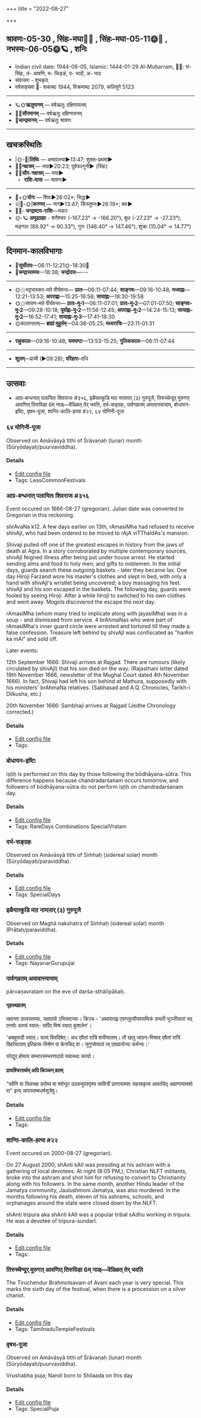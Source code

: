 +++
title = "2022-08-27"

+++
## श्रावणः-05-30  ,  सिंहः-मघा🌛🌌  ,  सिंहः-मघा-05-11🌞🌌  ,  नभस्यः-06-05🌞🪐  ,  शनिः
- Indian civil date: 1944-06-05, Islamic: 1444-01-29 Al-Muḥarram, 🌌🌞: सं- सिंहः, तं- आवणि, म- चिङ्ङं, प- भादों, अ- भाद
- संवत्सरः - शुभकृत्
- वर्षसङ्ख्या 🌛- शकाब्दः 1944, विक्रमाब्दः 2079, कलियुगे 5123
___________________
- 🪐🌞**ऋतुमानम्** — वर्षऋतुः दक्षिणायनम्
- 🌌🌞**सौरमानम्** — वर्षऋतुः दक्षिणायनम्
- 🌛**चान्द्रमानम्** — वर्षऋतुः श्रावणः
___________________


## खचक्रस्थितिः
- |🌞-🌛|**तिथिः** — अमावास्या►13:47; शुक्ल-प्रथमा►  
- 🌌🌛**नक्षत्रम्** — मघा►20:23; पूर्वफल्गुनी► (सिंहः)  
- 🌌🌞**सौर-नक्षत्रम्** — मघा►  
  - **राशि-मासः** — श्रावणः► 
___________________
- 🌛+🌞**योगः** — शिवः►26:02*; सिद्धः►  
- २|🌛-🌞|**करणम्** — नाग►13:47; किंस्तुघ्नः►26:19*; बवः►  
- 🌌🌛- **चन्द्राष्टम-राशिः**—मकरः  
- 🌞-🪐 **अमूढग्रहाः** - शनैश्चरः (-167.23° → -166.20°), बुधः (-27.23° → -27.23°), मङ्गलः (89.92° → 90.33°), गुरुः (146.40° → 147.46°), शुक्रः (15.04° → 14.77°)
___________________


## दिनमान-कालविभागाः
- 🌅**सूर्योदयः**—06:11-12:21🌞️-18:30🌇  
- 🌛**चन्द्रास्तमयः**—18:38; **चन्द्रोदयः**—---  
___________________
- 🌞⚝भट्टभास्कर-मते वीर्यवन्तः— **प्रातः**—06:11-07:44; **साङ्गवः**—09:16-10:48; **मध्याह्नः**—12:21-13:53; **अपराह्णः**—15:25-16:58; **सायाह्नः**—18:30-19:58  
- 🌞⚝सायण-मते वीर्यवन्तः— **प्रातः-मु॰1**—06:11-07:01; **प्रातः-मु॰2**—07:01-07:50; **साङ्गवः-मु॰2**—09:28-10:18; **पूर्वाह्णः-मु॰2**—11:56-12:45; **अपराह्णः-मु॰2**—14:24-15:13; **सायाह्नः-मु॰2**—16:52-17:41; **सायाह्नः-मु॰3**—17:41-18:30  
- 🌞कालान्तरम्— **ब्राह्मं मुहूर्तम्**—04:38-05:25; **मध्यरात्रिः**—23:11-01:31  
___________________
- **राहुकालः**—09:16-10:48; **यमघण्टः**—13:53-15:25; **गुलिककालः**—06:11-07:44  
___________________
- **शूलम्**—प्राची (►09:28); **परिहारः**–दधि  
___________________

## उत्सवाः
- आग्र-बन्धनात् पलायितः शिवराजः #३५६, इळैयाऩ्कुडि माऱ नायऩार् (३) गुरुपूजै, तिरुच्चॆन्दूर् मुरुगऩ् आवणित् तिरुविऴा 6म् नाळ्—वॆळ्ळित् तेर् भवऩि, दर्भ-सङ्ग्रहः, पार्वणव्रतम् अमावास्यायाम्, बोधायन-इष्टिः, वृषभ-पूजा, शान्ति-कालि-हत्या #२२, ६४ योगिनी-पूजा
### ६४ योगिनी-पूजा

Observed on Amāvāsyā tithi of Śrāvaṇaḥ (lunar) month (Sūryōdayaḥ/puurvaviddha). 



#### Details
- [Edit config file](https://github.com/jyotisham/adyatithi/blob/master/devatA/shakti/lunar_month/tithi/05/30/64_yOginI-pUjA.toml)
- Tags: LessCommonFestivals


### आग्र-बन्धनात् पलायितः शिवराजः #३५६

Event occured on 1666-08-27 (gregorian). Julian date was converted to Gregorian in this reckoning. 

shrAvaNa k12. A few days earlier on 13th, rAmasiMha had refused to receive shivAjI, who had been ordered to be moved to rAjA viTThaldAs's mansion.

Shivaji pulled off one of the greatest escapes in history from the jaws of death at Agra. In a story corroborated by multiple contemporary sources, shivAjI feigned illness after being put under house arrest. He started sending alms and food to holy men; and gifts to noblemen. In the initial days, guards search these outgoing baskets - later they became lax. One day Hiroji Farzand wore his master's clothes and slept in bed, with only a hand with shivAjI's wristlet being uncovered; a boy massaging his feet. shivAjI and his son escaped in the baskets. The following day, guards were fooled by seeing Hiroji. After a while hIrojI to switched to his own clothes and went away. Mogols discovered the escape the next day.

rAmasiMha (whom many tried to implicate along with jayasiMha) was in a soup - and dismissed from service. 4 brAhmaNas who were part of rAmasiMha's inner guard circle were arrested and tortured till they made a false confession. Treasure left behind by shivAjI was confiscated as "harAm ka mAl" and sold off.

Later events:

12th September 1666: Shivaji arrives at Rajgad. There are rumours (likely circulated by shivAjI) that his son died on the way. (Rajasthani letter dated 19th November 1666, newsletter of the Mughal Court dated 4th November 1666). In fact, Shivaji had left his son behind at Mathura, supposedly with his ministers' brAhmaNa relatives. (Sabhasad and A.Q. Chronicles, Tarikh-i Dilkusha, etc.) 

20th November 1666: Sambhaji arrives at Rajgad (Jedhe Chronology corrected.)

#### Details
- [Edit config file](https://github.com/jyotisham/adyatithi/blob/master/mahApuruSha/xatra-later/julian/day/08/17/Agra-bandhanAt_palAyitaH_shivarAjaH.toml)
- Tags: 


### बोधायन-इष्टिः



iṣṭiḥ is performed on this day by those following the bōdhāyana-sūtra. This difference happens because chandradarśanam occurs tomorrow, and followers of bōdhāyana-sūtra do not perform iṣṭiḥ on chandradarśanam day.

#### Details
- [Edit config file](https://github.com/jyotisham/adyatithi/blob/master/general/description_only/bOdhAyana-iSTiH.toml)
- Tags: RareDays Combinations SpecialVratam


### दर्भ-सङ्ग्रहः

Observed on Amāvāsyā tithi of Siṁhaḥ (sidereal solar) month (Sūryōdayaḥ/paraviddha). 



#### Details
- [Edit config file](https://github.com/jyotisham/adyatithi/blob/master/devatA/misc-flora/sidereal_solar_month/tithi/05/30/darbha-saGgrahaH.toml)
- Tags: SpecialDays


### इळैयाऩ्कुडि माऱ नायऩार् (३) गुरुपूजै

Observed on Maghā nakshatra of Siṁhaḥ (sidereal solar) month (Prātaḥ/paraviddha). 



#### Details
- [Edit config file](https://github.com/jyotisham/adyatithi/blob/master/mahApuruSha/nAyanAr/sidereal_solar_month/nakshatra/05/10/iLaiyAn2kuDi_mAr2a_nAyan2Ar_%283%29_gurupUjai.toml)
- Tags: NayanarGurupujai


### पार्वणव्रतम् अमावास्यायाम्



pārvaṇavratam on the eve of darśa-sthālīpākaḥ.

#### गृहस्थव्रतम्
पक्षान्ता उपवस्तव्याः, पक्षादयो ऽभियष्टव्याः। किञ्च - 'अथापराह्ण एवाप्लुत्यौपवसथिकं दम्पती भुञ्जीयातां यद् एनयोः काम्यं स्यात्- सर्पिर् मिश्रं स्यात् कुशलेन'।  

'अबहुवादी स्यात्। सत्यं विवदिषेत्। अध एवैतां रात्रिं शयीयाताम्। तौ खलु जाग्रन्-मिश्राव् एवैतां रात्रिं विहरेयाताम् इतिहास-मिश्रेण वा केनचिद् वा। जुगुप्सेयातां त्व् एवाव्रत्येभ्यः कर्मभ्यः।' 

परेद्युर् होमाय सम्भारसम्भरणादयो व्यवस्थाः कार्याः।

#### प्रायश्चित्तार्थम् अपि किञ्चन् व्रतम्
"पर्वणि वा तिलभक्ष उपोष्य वा श्वोभूत उदकमुपस्पृश्य सावित्रीं प्राणायामशः सहस्रकृत्व आवर्तयेद् अप्राणायामशो वा" इत्य् आपस्तम्बधर्मसूत्रेषु।

#### Details
- [Edit config file](https://github.com/jyotisham/adyatithi/blob/master/gRhya/general/relative_event/sthAlIpAkaH_1/offset__-1/pArvaNa-vratam_30.toml)
- Tags: 


### शान्ति-कालि-हत्या #२२

Event occured on 2000-08-27 (gregorian). 

On 27 August 2000, shAnti kAlI was presiding at his ashram with a gathering of local devotees. At night (8:05 PM,), Christian NLFT militants, broke into the ashram and shot him for refusing to convert to Christianity along with his followers. In the same month, another Hindu leader of the Jamatya community, Jaulushmoni Jamatya, was also murdered. In the months following his death, eleven of his ashrams, schools, and orphanages around the state were closed down by the NLFT.

shAnti tripura aka shAnti kAlI was a popular tribal sAdhu working in tripura. He was a devotee of tripura-sundarI.

#### Details
- [Edit config file](https://github.com/jyotisham/adyatithi/blob/master/mahApuruSha/xatra-later/gregorian/day/08/27/shAnti-kAli-hatyA.toml)
- Tags: 


### तिरुच्चॆन्दूर् मुरुगऩ् आवणित् तिरुविऴा 6म् नाळ्—वॆळ्ळित् तेर् भवऩि



The Tiruchendur Brahmotsavam of Avani each year is very special. This marks the sixth day of the festival, when there is a procession on a silver chariot.

#### Details
- [Edit config file](https://github.com/jyotisham/adyatithi/blob/master/temples/Tamil/relative_event/tiruccendUr_AvaNit_tiruvizhA_nir2aivu/offset__-6/tiruccendUr_murugan2_AvaNit_tiruvizhA_%23%236%23%23m_nAL%E2%80%94veLLit_tEr_bhavan2i.toml)
- Tags: TamilnaduTempleFestivals


### वृषभ-पूजा

Observed on Amāvāsyā tithi of Śrāvaṇaḥ (lunar) month (Sūryōdayaḥ/puurvaviddha). 

Vrushabha puja; Nandi born to Shilaada on this day

#### Details
- [Edit config file](https://github.com/jyotisham/adyatithi/blob/master/general/lunar_month/tithi/05/30/vRSabha-pUjA.toml)
- Tags: SpecialPuja


